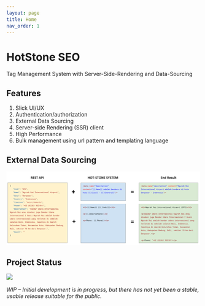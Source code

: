 ```yaml
---
layout: page
title: Home
nav_order: 1
---
```


# HotStone SEO

Tag Management System with Server-Side-Rendering and Data-Sourcing

## Features

1. Slick UI/UX
2. Authentication/authorization
3. External Data Sourcing
4. Server-side Rendering (SSR) client
5. High Performance 
6. Bulk management using url pattern and templating language

## External Data Sourcing

![Data Sourcing](assets/images/data-sourcing.png)

## Project Status

<img src="https://www.repostatus.org/badges/latest/wip.svg">

*WIP – Initial development is in progress, but there has not yet been a stable, usable release suitable for the public.*

